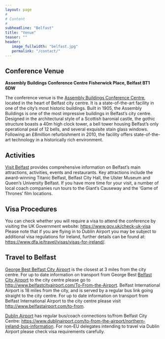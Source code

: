 ```yaml
---
layout: page
#
# Content
#
subheadline: "Belfast"
title: "Venue"
teaser: ""
header:
   image_fullwidth: "belfast.jpg"
   permalink: "/contact/"
---
```


## Conference Venue
**Assembly Buildings Conference Centre Fisherwick Place, Belfast BT1 6DW** 

The conference venue is the [Assembly Buildings Conference
Centre](http://www.assemblybuildings.co.uk/), located in the heart of Belfast
city centre.  It is a state-of-the-art facility in one of the city’s most
historic buildings.  Built in 1905, the Assembly Buildings is one of the most
impressive buildings in Belfast’s city centre.  Designed in the architectural
style of a Scottish baronial castle, the gothic structure boasts a 40m high
clock tower, a bell tower housing Belfast’s only operational peal of 12 bells,
and several exquisite stain glass windows.  Following an £8million
refurbishment in 2010, the facility offers state-of-the-art technology in a
historically rich environment.

## Activities 
[Visit Belfast](http://visitbelfast.com/) provides comprehensive information on Belfast’s main
attractions, activities, events and restaurants. Key attractions include the
award-winning Titanic Belfast, Belfast City Hall, the Ulster Museum and Queen’s
University Belfast.  If you have more time for your visit, a number of local
coach companies run tours to the Giant’s Causeway and the ‘Game of Thrones’
film locations.

## Visa Procedures 
You can check whether you will require a visa to attend the
conference by visiting the UK Government website:
https://www.gov.uk/check-uk-visa Please note that if you are flying in to
Dublin Airport you may be subject to additional visa regulations for Ireland,
further details can be found at:
<https://www.dfa.ie/travel/visas/visas-for-ireland/>.

## Travel to Belfast 
[George Best Belfast City Airport](http://www.belfastcityairport.com/) is the closest at 3 miles
from the city centre. For up to date information on transport from George Best
[Belfast City Airport](https://www.belfastairport.com/) to the city centre please go to
<http://www.belfastcityairport.com/To-From-the-Airport>.  Belfast International
Airport is 18 miles from the city, and is served by a regular bus link going
straight to the city centre. For up to date information on transport from
Belfast International Airport to the city centre please visit
<http://www.belfastairport.com/to-from>.

[Dublin Airport](https://www.dublinairport.com/) has regular bus/coach
connections to/from Belfast City Centre:
<https://www.dublinairport.com/to-from-the-airport/northern-ireland-bus-information>.
For non-EU delegates intending to travel via Dublin Airport please check visa
requirements carefully. 
